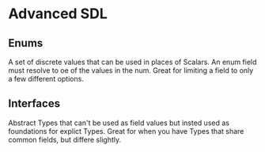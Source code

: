 # Advanced SDL

## Enums

A set of discrete values that can be used in places of Scalars. An enum field must resolve to oe of the values in the num.
Great for limiting a field to only a few different options.

## Interfaces

Abstract Types that can't be used as field values but insted used as foundations for explict Types. Great for when you have Types that share common fields, but differe slightly.
